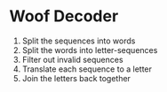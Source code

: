 # Woof Decoder

1. Split the sequences into words
2. Split the words into letter-sequences
3. Filter out invalid sequences
4. Translate each sequence to a letter
5. Join the letters back together